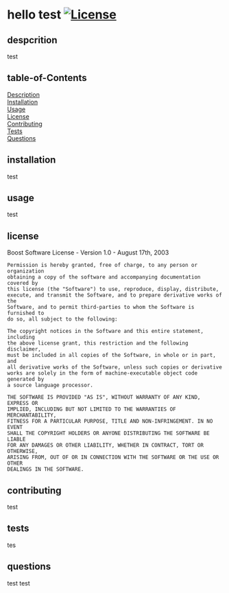 # hello test [![License](https://img.shields.io/badge/License-Boost_1.0-lightblue.svg)](https://www.boost.org/LICENSE_1_0.txt)

## despcrition
test

## table-of-Contents
[Description](#description) <br/>
[Installation](#installation) <br/>
[Usage](#usage) <br/>
[License](#license) <br/>
[Contributing](#contributing) <br/>
[Tests](#tests) <br/>
[Questions](#questions) <br/>

## installation
test
        
## usage
test

## license
Boost Software License - Version 1.0 - August 17th, 2003

    Permission is hereby granted, free of charge, to any person or organization
    obtaining a copy of the software and accompanying documentation covered by
    this license (the "Software") to use, reproduce, display, distribute,
    execute, and transmit the Software, and to prepare derivative works of the
    Software, and to permit third-parties to whom the Software is furnished to
    do so, all subject to the following:
    
    The copyright notices in the Software and this entire statement, including
    the above license grant, this restriction and the following disclaimer,
    must be included in all copies of the Software, in whole or in part, and
    all derivative works of the Software, unless such copies or derivative
    works are solely in the form of machine-executable object code generated by
    a source language processor.
    
    THE SOFTWARE IS PROVIDED "AS IS", WITHOUT WARRANTY OF ANY KIND, EXPRESS OR
    IMPLIED, INCLUDING BUT NOT LIMITED TO THE WARRANTIES OF MERCHANTABILITY,
    FITNESS FOR A PARTICULAR PURPOSE, TITLE AND NON-INFRINGEMENT. IN NO EVENT
    SHALL THE COPYRIGHT HOLDERS OR ANYONE DISTRIBUTING THE SOFTWARE BE LIABLE
    FOR ANY DAMAGES OR OTHER LIABILITY, WHETHER IN CONTRACT, TORT OR OTHERWISE,
    ARISING FROM, OUT OF OR IN CONNECTION WITH THE SOFTWARE OR THE USE OR OTHER
    DEALINGS IN THE SOFTWARE.

## contributing
test

## tests
tes
        
## questions
test
test
